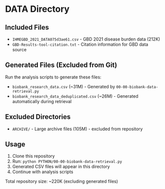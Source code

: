 # DATA Directory

## Included Files
- `IHMEGBD_2021_DATA075d3ae61.csv` - GBD 2021 disease burden data (212K)
- `GBD-Results-tool-citation.txt` - Citation information for GBD data source

## Generated Files (Excluded from Git)
Run the analysis scripts to generate these files:
- `biobank_research_data.csv` (~31M) - Generated by `00-00-biobank-data-retrieval.py`
- `biobank_research_data_deduplicated.csv` (~26M) - Generated automatically during retrieval

## Excluded Directories
- `ARCHIVE/` - Large archive files (105M) - excluded from repository

## Usage
1. Clone this repository
2. Run: `python PYTHON/00-00-biobank-data-retrieval.py`
3. Generated CSV files will appear in this directory
4. Continue with analysis scripts

Total repository size: ~220K (excluding generated files)
